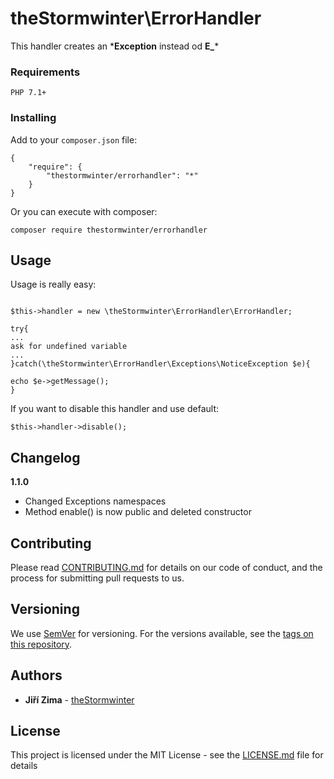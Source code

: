 # theStormwinter\ErrorHandler

This handler creates an \***Exception** instead od **E_**\*


### Requirements



```
PHP 7.1+
```

### Installing

Add to your `composer.json` file:

```
{
    "require": {
        "thestormwinter/errorhandler": "*"
    }
}
```

Or you can execute with composer:

```
composer require thestormwinter/errorhandler
```

## Usage

Usage is really easy:

```

$this->handler = new \theStormwinter\ErrorHandler\ErrorHandler;

try{
...
ask for undefined variable
...
}catch(\theStormwinter\ErrorHandler\Exceptions\NoticeException $e){

echo $e->getMessage();
}
```
If you want to disable this handler and use default:
```
$this->handler->disable();
```
## Changelog

**1.1.0**
 - Changed Exceptions namespaces
 - Method enable() is now public and deleted constructor
 


## Contributing

Please read [CONTRIBUTING.md](CONTRIBUTING.md) for details on our code of conduct, and the process for submitting pull requests to
 us.

## Versioning

We use [SemVer](http://semver.org/) for versioning. For the versions available, see the [tags on this repository](https://github.com/your/project/tags). 

## Authors

* **Jiří Zima** - [theStormwinter](https://github.com/thestormwinter)

## License

This project is licensed under the MIT License - see the [LICENSE.md](LICENSE.md) file for details



